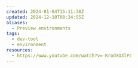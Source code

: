 ```yaml
---
created: 2024-01-04T15:11:38Z
updated: 2024-12-10T08:34:55Z
aliases:
  - Preview environments
tags:
  - dev-tool
  - environment
resources:
  - https://www.youtube.com/watch?v=-KrodXD3lPc
---
```


